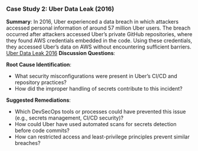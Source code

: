 
### Case Study 2: Uber Data Leak (2016)

**Summary**: In 2016, Uber experienced a data breach in which attackers accessed personal information of around 57 million Uber users. 
The breach occurred after attackers accessed Uber’s private GitHub repositories, where they found AWS credentials embedded in the code. 
Using these credentials, they accessed Uber’s data on AWS without encountering sufficient barriers.
[Uber Data Leak 2016](https://www.trendmicro.com/vinfo/us/security/news/cybercrime-and-digital-threats/uber-breach-exposes-the-data-of-57-million-drivers-and-users)
**Discussion Questions**:

**Root Cause Identification**:

- What security misconfigurations were present in Uber’s CI/CD and repository practices?
- How did the improper handling of secrets contribute to this incident?

**Suggested Remediations**:

- Which DevSecOps tools or processes could have prevented this issue (e.g., secrets management, CI/CD security)?
- How could Uber have used automated scans for secrets detection before code commits?
- How can restricted access and least-privilege principles prevent similar breaches?

